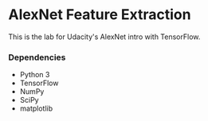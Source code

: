 # AlexNet Feature Extraction

This is the lab for Udacity's AlexNet intro with TensorFlow.



### Dependencies

 * Python 3
 * TensorFlow
 * NumPy
 * SciPy
 * matplotlib

